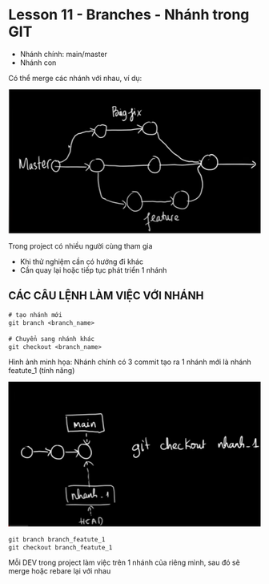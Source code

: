 # Lesson 11 - Branches - Nhánh trong GIT

- Nhánh chính: main/master
- Nhánh con

Có thể merge các nhánh với nhau, ví dụ:

![Alt text](image.png)

Trong project có nhiều người cùng tham gia
- Khi thử nghiệm cần có hướng đi khác 
- Cần quay lại hoặc tiếp tục phát triển 1 nhánh

## CÁC CÂU LỆNH LÀM VIỆC VỚI NHÁNH 

```shell
# tạo nhánh mới
git branch <branch_name>

# Chuyển sang nhánh khác 
git checkout <branch_name>

```
Hình ảnh minh họa:
Nhánh chính có 3 commit 
tạo ra 1 nhánh mới là nhánh featute_1 (tính năng)

![ ](image-1.png)

```shell
git branch branch_featute_1
git checkout branch_featute_1
```
Mỗi DEV trong project làm việc trên 1 nhánh của riêng mình, sau đó sẽ merge hoặc rebare lại với nhau
  


